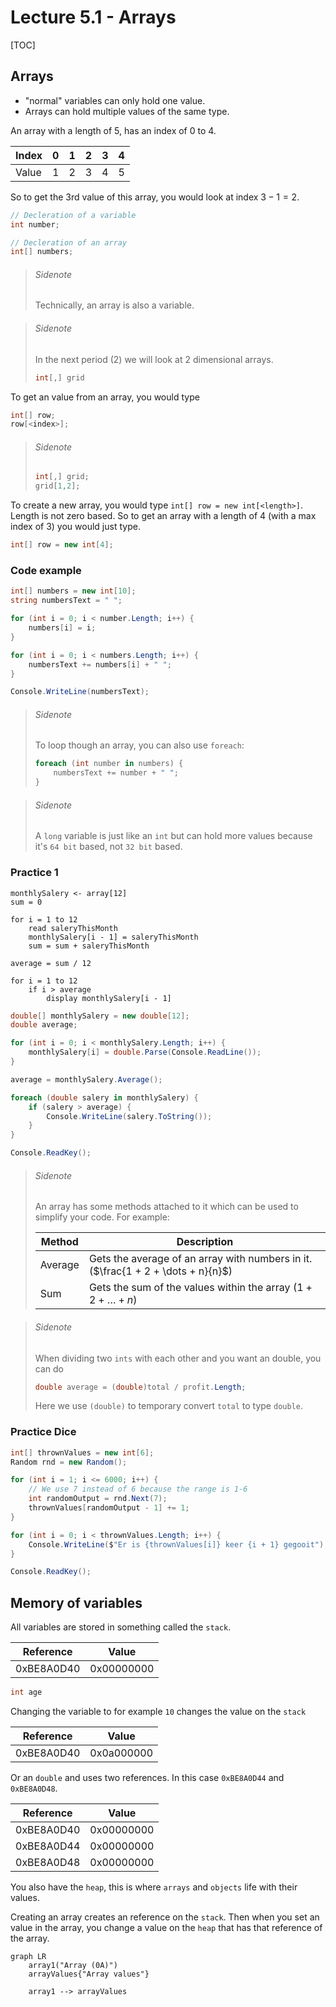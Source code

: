 # Lecture 5.1 - Arrays

[TOC]

## Arrays

* "normal" variables can only hold one value.
* Arrays can hold multiple values of the same type.

An array with a length of 5, has an index of 0 to 4.

| Index | 0    | 1    | 2    | 3    | 4    |
| ----- | ---- | ---- | ---- | ---- | ---- |
| Value | 1    | 2    | 3    | 4    | 5    |

So to get the 3rd value of this array, you would look at index $3 - 1 = 2$.

```c#
// Decleration of a variable
int number;

// Decleration of an array
int[] numbers;
```

> ###### Sidenote
>
> Technically, an array is also a variable.

> ###### Sidenote
>
> In the next period (2) we will look at 2 dimensional arrays.
>
> ```c#
> int[,] grid
> ```

To get an value from an array, you would type

```c#
int[] row;
row[<index>];
```

> ###### Sidenote
>
> ```c#
> int[,] grid;
> grid[1,2];
> ```

To create a new array, you would type `int[] row = new int[<length>]`. Length is not zero based. So to get an array with a length of 4 (with a max index of 3) you would just type.

```c#
int[] row = new int[4];
```

### Code example

```c#
int[] numbers = new int[10];
string numbersText = " ";

for (int i = 0; i < number.Length; i++) {
    numbers[i] = i;
}

for (int i = 0; i < numbers.Length; i++) {
    numbersText += numbers[i] + " ";
}

Console.WriteLine(numbersText);
```

> ###### Sidenote
>
> To loop though an array, you can also use `foreach`:
>
> ```c#
> foreach (int number in numbers) {
>     numbersText += number + " ";
> }
> ```

> ###### Sidenote
>
> A `long` variable is just like an `int` but can hold more values because it's `64 bit` based, not `32 bit` based.

### Practice 1

```pseudocode
monthlySalery <- array[12]
sum = 0

for i = 1 to 12
	read saleryThisMonth
	monthlySalery[i - 1] = saleryThisMonth
	sum = sum + saleryThisMonth

average = sum / 12

for i = 1 to 12
	if i > average
		display monthlySalery[i - 1]
```

```c#
double[] monthlySalery = new double[12];
double average;

for (int i = 0; i < monthlySalery.Length; i++) {
    monthlySalery[i] = double.Parse(Console.ReadLine());
}

average = monthlySalery.Average();

foreach (double salery in monthlySalery) {
    if (salery > average) {
        Console.WriteLine(salery.ToString());
    }
}

Console.ReadKey();
```

> ###### Sidenote
>
> An array has some methods attached to it which can be used to simplify your code. For example:
>
> | Method  | Description                                                  |
> | ------- | ------------------------------------------------------------ |
> | Average | Gets the average of an array with numbers in it. ($\frac{1 + 2 + \dots + n}{n}$) |
> | Sum     | Gets the sum of the values within the array ($1 + 2 + \dots + n$) |

> ###### Sidenote
>
> When dividing two `ints` with each other and you want an double, you can do
>
> ```c#
> double average = (double)total / profit.Length;
> ```
>
> Here we use `(double)` to temporary convert `total` to type `double`.

### Practice Dice

```c#
int[] thrownValues = new int[6];
Random rnd = new Random();

for (int i = 1; i <= 6000; i++) {
    // We use 7 instead of 6 because the range is 1-6
    int randomOutput = rnd.Next(7);
    thrownValues[randomOutput - 1] += 1;
}

for (int i = 0; i < thrownValues.Length; i++) {
    Console.WriteLine($"Er is {thrownValues[i]} keer {i + 1} gegooit");
}

Console.ReadKey();
```



## Memory of variables

All variables are stored in something called the `stack`.

| Reference  | Value      |
| ---------- | ---------- |
| 0xBE8A0D40 | 0x00000000 |

```c#
int age
```

Changing the variable to for example `10` changes the value on the `stack`

| Reference  | Value      |
| ---------- | ---------- |
| 0xBE8A0D40 | 0x0a000000 |

Or an `double` and uses two references. In this case `0xBE8A0D44` and `0xBE8A0D48`.

| Reference  | Value      |
| ---------- | ---------- |
| 0xBE8A0D40 | 0x00000000 |
| 0xBE8A0D44 | 0x00000000 |
| 0xBE8A0D48 | 0x00000000 |

You also have the `heap`, this is where `arrays` and `objects` life with their values.

Creating an array creates an reference on the `stack`. Then when you set an value in the array, you change a value on the `heap` that has that reference of the array.

```mermaid
graph LR
	array1("Array (0A)")
	arrayValues{"Array values"}
	
	array1 --> arrayValues
```